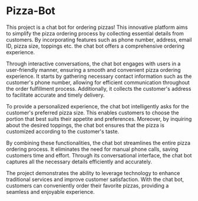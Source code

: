 # Pizza-Bot
This project is a chat bot for ordering pizzas! This innovative platform aims to simplify the pizza ordering process by collecting essential details from customers. By incorporating features such as phone number, address, email ID, pizza size, toppings etc. the chat bot offers a comprehensive ordering experience.

Through interactive conversations, the chat bot engages with users in a user-friendly manner, ensuring a smooth and convenient pizza ordering experience. It starts by gathering necessary contact information such as the customer's phone number, allowing for efficient communication throughout the order fulfillment process. Additionally, it collects the customer's address to facilitate accurate and timely delivery.

To provide a personalized experience, the chat bot intelligently asks for the customer's preferred pizza size. This enables customers to choose the portion that best suits their appetite and preferences. Moreover, by inquiring about the desired toppings, the chat bot ensures that the pizza is customized according to the customer's taste.

By combining these functionalities, the chat bot streamlines the entire pizza ordering process. It eliminates the need for manual phone calls, saving customers time and effort. Through its conversational interface, the chat bot captures all the necessary details efficiently and accurately.

The project demonstrates the ability to leverage technology to enhance traditional services and improve customer satisfaction. With the chat bot, customers can conveniently order their favorite pizzas, providing a seamless and enjoyable experience.
